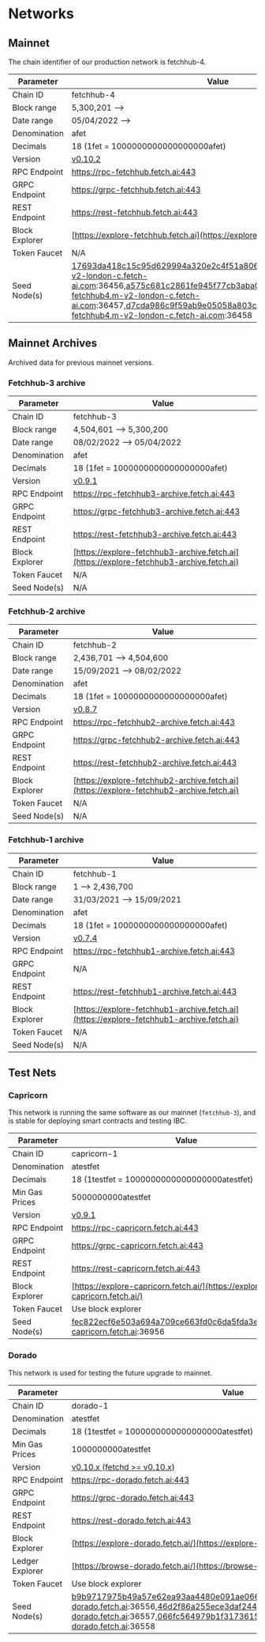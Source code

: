 # Networks

## Mainnet

The chain identifier of our production network is fetchhub-4.

| Parameter      | Value                                                                                      |
| -------------- | ------------------------------------------------------------------------------------------ |
| Chain ID       | fetchhub-4                                                                                 |
| Block range    | 5,300,201 -->                                                                              |
| Date range     | 05/04/2022 -->                                                                             |
| Denomination   | afet                                                                                       |
| Decimals       | 18 (1fet = 1000000000000000000afet)                                                        |
| Version        | [v0.10.2](https://github.com/fetchai/fetchd/releases/tag/v0.10.2)                          |
| RPC Endpoint   | <https://rpc-fetchhub.fetch.ai:443>                                                        |
| GRPC Endpoint  | <https://grpc-fetchhub.fetch.ai:443>                                                       |
| REST Endpoint  | <https://rest-fetchhub.fetch.ai:443>                                                       |
| Block Explorer | [https://explore-fetchhub.fetch.ai](https://explore-fetchhub.fetch.ai)                     |
| Token Faucet   | N/A                                                                                        |
| Seed Node(s)   | 17693da418c15c95d629994a320e2c4f51a8069b@connect-fetchhub4.m-v2-london-c.fetch-ai.com:36456,a575c681c2861fe945f77cb3aba0357da294f1f2@connect-fetchhub4.m-v2-london-c.fetch-ai.com:36457,d7cda986c9f59ab9e05058a803c3d0300d15d8da@connect-fetchhub4.m-v2-london-c.fetch-ai.com:36458    |

## Mainnet Archives

Archived data for previous mainnet versions.

### Fetchhub-3 archive

| Parameter      | Value                                                                                      |
| -------------- | ------------------------------------------------------------------------------------------ |
| Chain ID       | fetchhub-3                                                                                 |
| Block range    | 4,504,601 --> 5,300,200                                                                    |
| Date range     | 08/02/2022 --> 05/04/2022                                                                  |
| Denomination   | afet                                                                                       |
| Decimals       | 18 (1fet = 1000000000000000000afet)                                                        |
| Version        | [v0.9.1](https://github.com/fetchai/fetchd/releases/tag/v0.9.1)                            |
| RPC Endpoint   | <https://rpc-fetchhub3-archive.fetch.ai:443>                                               |
| GRPC Endpoint  | <https://grpc-fetchhub3-archive.fetch.ai:443>                                              |
| REST Endpoint  | <https://rest-fetchhub3-archive.fetch.ai:443>                                              |
| Block Explorer | [https://explore-fetchhub3-archive.fetch.ai](https://explore-fetchhub3-archive.fetch.ai)   |
| Token Faucet   | N/A                                                                                        |
| Seed Node(s)   | N/A                                                                                        |

### Fetchhub-2 archive

| Parameter      | Value                                                                                      |
| -------------- | ------------------------------------------------------------------------------------------ |
| Chain ID       | fetchhub-2                                                                                 |
| Block range    | 2,436,701 --> 4,504,600                                                                    |
| Date range     | 15/09/2021 --> 08/02/2022                                                                  |
| Denomination   | afet                                                                                       |
| Decimals       | 18 (1fet = 1000000000000000000afet)                                                        |
| Version        | [v0.8.7](https://github.com/fetchai/fetchd/releases/tag/v0.8.7)                                    |
| RPC Endpoint   | <https://rpc-fetchhub2-archive.fetch.ai:443>                                               |
| GRPC Endpoint  | <https://grpc-fetchhub2-archive.fetch.ai:443>                                              |
| REST Endpoint  | <https://rest-fetchhub2-archive.fetch.ai:443>                                              |
| Block Explorer | [https://explore-fetchhub2-archive.fetch.ai](https://explore-fetchhub2-archive.fetch.ai)   |
| Token Faucet   | N/A                                                                                        |
| Seed Node(s)   | N/A                                                                                        |

### Fetchhub-1 archive

| Parameter      | Value                                                                                      |
| -------------- | ------------------------------------------------------------------------------------------ |
| Chain ID       | fetchhub-1                                                                                 |
| Block range    | 1 --> 2,436,700                                                                            |
| Date range     | 31/03/2021 --> 15/09/2021                                                                  |
| Denomination   | afet                                                                                       |
| Decimals       | 18 (1fet = 1000000000000000000afet)                                                        |
| Version        | [v0.7.4](https://github.com/fetchai/fetchd/releases/tag/v0.7.4)                            |
| RPC Endpoint   | <https://rpc-fetchhub1-archive.fetch.ai:443>                                               |
| GRPC Endpoint  | N/A                                                                                        |
| REST Endpoint  | <https://rest-fetchhub1-archive.fetch.ai:443>                                              |
| Block Explorer | [https://explore-fetchhub1-archive.fetch.ai](https://explore-fetchhub1-archive.fetch.ai)   |
| Token Faucet   | N/A                                                                                        |
| Seed Node(s)   | N/A                                                                                        |

## Test Nets

### Capricorn

This network is running the same software as our mainnet (`fetchhub-3`), and is stable for deploying smart contracts and testing IBC.

| Parameter      | Value                                                                                      |
| -------------- | ------------------------------------------------------------------------------------------ |
| Chain ID       | capricorn-1                                                                                |
| Denomination   | atestfet                                                                                   |
| Decimals       | 18 (1testfet = 1000000000000000000atestfet)                                                |
| Min Gas Prices | 5000000000atestfet                                                                         |
| Version        | [v0.9.1](https://github.com/fetchai/fetchd/releases/tag/v0.9.1)                            |
| RPC Endpoint   | <https://rpc-capricorn.fetch.ai:443>                                                       |
| GRPC Endpoint  | <https://grpc-capricorn.fetch.ai:443>                                                      |
| REST Endpoint  | <https://rest-capricorn.fetch.ai:443>                                                      |
| Block Explorer | [https://explore-capricorn.fetch.ai/](https://explore-capricorn.fetch.ai/)                 |
| Token Faucet   | Use block explorer                                                                         |
| Seed Node(s)   | fec822ecf6e503a694a709ce663fd0c6da5fda3e@connect-capricorn.fetch.ai:36956                  |

### Dorado

This network is used for testing the future upgrade to mainnet.

| Parameter       | Value                                                                                      |
| --------------- | ------------------------------------------------------------------------------------------ |
| Chain ID        | dorado-1                                                                                   |
| Denomination    | atestfet                                                                                   |
| Decimals        | 18 (1testfet = 1000000000000000000atestfet)                                                |
| Min Gas Prices  | 1000000000atestfet                                                                         |
| Version         | [v0.10.x (fetchd >= v0.10.x)](https://github.com/fetchai/fetchd/releases/tag/v0.10.0)      |
| RPC Endpoint    | <https://rpc-dorado.fetch.ai:443>                                                          |
| GRPC Endpoint   | <https://grpc-dorado.fetch.ai:443>                                                         |
| REST Endpoint   | <https://rest-dorado.fetch.ai:443>                                                         |
| Block Explorer  | [https://explore-dorado.fetch.ai/](https://explore-dorado.fetch.ai/)                       |
| Ledger Explorer | [https://browse-dorado.fetch.ai/](https://browse-dorado.fetch.ai/)                         |
| Token Faucet    | Use block explorer                                                                         |
| Seed Node(s)    | b9b9717975b49a57e62ea93aa4480e091ae0660@connect-dorado.fetch.ai:36556,46d2f86a255ece3daf244e2ca11d5be0f16cb633@connect-dorado.fetch.ai:36557,066fc564979b1f3173615f101b62448ac7e00eb1@connect-dorado.fetch.ai:36558 |
